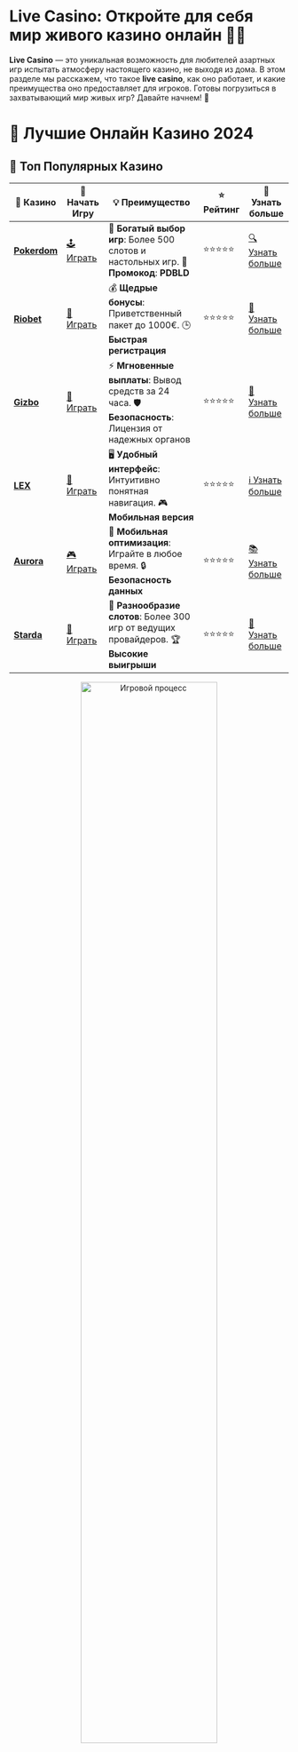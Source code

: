 # Live Casino: Откройте для себя мир живого казино онлайн 🎥🎲

**Live Casino** — это уникальная возможность для любителей азартных игр испытать атмосферу настоящего казино, не выходя из дома. В этом разделе мы расскажем, что такое **live casino**, как оно работает, и какие преимущества оно предоставляет для игроков. Готовы погрузиться в захватывающий мир живых игр? Давайте начнем! 🎉

# 🎰 Лучшие Онлайн Казино 2024

## 🌟 Топ Популярных Казино

| 🎲 **Казино** | 🔗 **Начать Игру** | 💡 **Преимущество** | ⭐ **Рейтинг** | 🔗 **Узнать больше** |
|--------------|---------------------|---------------------|----------------|----------------------|
| [**Pokerdom**](https://brandplay.link/4k77v2yx) | [🕹️ Играть](https://brandplay.link/4k77v2yx) | 🎉 **Богатый выбор игр**: Более 500 слотов и настольных игр. 🎁 **Промокод**: **PDBLD** | ⭐⭐⭐⭐⭐ | [🔍 Узнать больше](https://brandplay.link/4k77v2yx) |
| [**Riobet**](https://brandplay.link/7xBLTPyj) | [🎰 Играть](https://brandplay.link/7xBLTPyj) | 💰 **Щедрые бонусы**: Приветственный пакет до 1000€. 🕒 **Быстрая регистрация** | ⭐⭐⭐⭐⭐ | [📖 Узнать больше](https://brandplay.link/7xBLTPyj) |
| [**Gizbo**](https://brandplay.link/bprXw4YV) | [🎲 Играть](https://brandplay.link/bprXw4YV) | ⚡ **Мгновенные выплаты**: Вывод средств за 24 часа. 🛡️ **Безопасность**: Лицензия от надежных органов | ⭐⭐⭐⭐⭐ | [📝 Узнать больше](https://brandplay.link/bprXw4YV) |
| [**LEX**](https://brandplay.link/zW4hdDFV) | [🤑 Играть](https://brandplay.link/zW4hdDFV) | 🖥️ **Удобный интерфейс**: Интуитивно понятная навигация. 🎮 **Мобильная версия** | ⭐⭐⭐⭐⭐ | [ℹ️ Узнать больше](https://brandplay.link/zW4hdDFV) |
| [**Aurora**](https://10trafic-stat2.com/click/668546556bcc6313411604bd/6766/13032/subaccount) | [🎮 Играть](https://10trafic-stat2.com/click/668546556bcc6313411604bd/6766/13032/subaccount) | 📱 **Мобильная оптимизация**: Играйте в любое время. 🔒 **Безопасность данных** | ⭐⭐⭐⭐⭐ | [📚 Узнать больше](https://10trafic-stat2.com/click/668546556bcc6313411604bd/6766/13032/subaccount) |
| [**Starda**](https://brandplay.link/fB7xwRFL) | [🎯 Играть](https://brandplay.link/fB7xwRFL) | 🎰 **Разнообразие слотов**: Более 300 игр от ведущих провайдеров. 🏆 **Высокие выигрыши** | ⭐⭐⭐⭐⭐ | [🔎 Узнать больше](https://brandplay.link/fB7xwRFL) |

<div align="center">
    <img src="https://i.pinimg.com/originals/87/9e/b9/879eb9354dd0699582408b68f2e253b2.gif" alt="Игровой процесс" width="70%">
</div>

## 💎 Лучшие Бонусы и Акции

| 🎲 **Казино** | 🔗 **Начать Игру** | 💡 **Преимущество** | ⭐ **Рейтинг** | 🔗 **Узнать больше** |
|--------------|---------------------|---------------------|----------------|----------------------|
| [**Kometa**](https://brandplay.link/8ZymQJV8) | [🎰 Играть](https://brandplay.link/8ZymQJV8) | 🎁 **Эксклюзивные бонусы**: Регулярные акции и промо. 🔄 **Программы лояльности** | ⭐⭐⭐⭐☆ | [🔍 Узнать больше](https://brandplay.link/8ZymQJV8) |
| [**R7**](https://brandplay.link/bMd3Yjsw) | [🕹️ Играть](https://brandplay.link/bMd3Yjsw) | 🕒 **Круглосуточная поддержка**: Всегда на связи. 💸 **Высокие лимиты** | ⭐⭐⭐⭐☆ | [📖 Узнать больше](https://brandplay.link/bMd3Yjsw) |
| [**7K**](https://brandplay.link/BvQyFShp) | [🎲 Играть](https://brandplay.link/BvQyFShp) | 🌟 **Эксклюзивные бонусы**: Только для VIP игроков. 🎉 **Сезонные акции** | ⭐⭐⭐⭐☆ | [📝 Узнать больше](https://brandplay.link/BvQyFShp) |
| [**Kent**](https://brandplay.link/Fv2WP3js) | [🤑 Играть](https://brandplay.link/Fv2WP3js) | 📈 **Высокий RTP**: Более 98%. 💼 **Профессиональная поддержка** | ⭐⭐⭐⭐☆ | [ℹ️ Узнать больше](https://brandplay.link/Fv2WP3js) |
| [**1Xslots**](https://brandplay.link/hSB1khtr) | [🎮 Играть](https://brandplay.link/hSB1khtr) | 🎉 **Множество акций**: Еженедельные бонусы и турниры. 🛡️ **Безопасность** | ⭐⭐⭐⭐☆ | [📚 Узнать больше](https://brandplay.link/hSB1khtr) |
| [**Gama**](https://brandplay.link/j6NMKsDz) | [🎯 Играть](https://brandplay.link/j6NMKsDz) | 🔍 **Интуитивный интерфейс**: Легкость использования. 🏅 **Престижные турниры** | ⭐⭐⭐⭐☆ | [🔎 Узнать больше](https://brandplay.link/j6NMKsDz) |

<div align="center">
    <img src="https://i.pinimg.com/originals/87/9e/b9/879eb9354dd0699582408b68f2e253b2.gif" alt="Игровой процесс" width="70%">
</div>

## 🚀 Быстрые Выигрыши и Поддержка

| 🎲 **Казино** | 🔗 **Начать Игру** | 💡 **Преимущество** | ⭐ **Рейтинг** | 🔗 **Узнать больше** |
|--------------|---------------------|---------------------|----------------|----------------------|
| [**Onion**](https://brandplay.link/zBGRVpQ9) | [🎰 Играть](https://brandplay.link/zBGRVpQ9) | 🤑 **Низкие ставки**: Идеально для начинающих. 🔄 **Быстрые выводы** | ⭐⭐⭐⭐☆ | [🔍 Узнать больше](https://brandplay.link/zBGRVpQ9) |
| [**Чемпион**](https://temon-gter.cfd/go/lRq?p80412p304504pcc44t17455) | [🕹️ Играть](https://temon-gter.cfd/go/lRq?p80412p304504pcc44t17455) | 🏅 **Лояльная программа**: Награды за активность. 🎁 **Ежемесячные бонусы** | ⭐⭐⭐⭐☆ | [📖 Узнать больше](https://temon-gter.cfd/go/lRq?p80412p304504pcc44t17455) |
| [**Vavada**](https://vavadapartner.pro/?promo=ea5c9275-6854-4505-94fc-95ab18221945-linkb2) | [🎲 Играть](https://vavadapartner.pro/?promo=ea5c9275-6854-4505-94fc-95ab18221945-linkb2) | 🚀 **Быстрая регистрация**: Начните играть мгновенно. 🔐 **Безопасные транзакции** | ⭐⭐⭐⭐☆ | [📝 Узнать больше](https://vavadapartner.pro/?promo=ea5c9275-6854-4505-94fc-95ab18221945-linkb2) |
| [**Friends**](https://gofriends.kim/linkb2) | [🤑 Играть](https://gofriends.kim/linkb2) | 🤝 **Социальные игры**: Играйте с друзьями. 🌐 **Мультиплатформенность** | ⭐⭐⭐⭐☆ | [ℹ️ Узнать больше](https://gofriends.kim/linkb2) |
| [**1WIN**](https://brandplay.link/smXVpBbG) | [🎮 Играть](https://brandplay.link/smXVpBbG) | 🏆 **Турниры с большими призами**: Присоединяйтесь к состязаниям. 🎯 **Акции каждый день** | ⭐⭐⭐⭐⭐ | [🔍 Узнать больше](https://brandplay.link/smXVpBbG) |
| [**Drip**](https://drp-ircp01.com/c07e6a3db) | [🎯 Играть](https://drp-ircp01.com/c07e6a3db) | 🌐 **Инновационные игры**: Новейшие игровые технологии. 🛡️ **Высокая безопасность** | ⭐⭐⭐⭐☆ | [🔎 Узнать больше](https://drp-ircp01.com/c07e6a3db) |

✨ **Выбирайте лучшее казино для себя и наслаждайтесь игрой! Удачи!** ✨

![Live Casino](https://i.pinimg.com/originals/a9/29/6e/a9296ea1cf6a7c20a985e593451f0323.png)

<div align="center">
    <img src="https://i.pinimg.com/originals/87/9e/b9/879eb9354dd0699582408b68f2e253b2.gif" alt="Live Casino" width="70%">
</div>

---

### Что такое **Live Casino**? 🏆

**Live Casino** — это онлайн-казино, которое предлагает своим пользователям уникальный опыт игры с живыми дилерами в реальном времени. В таких казино вы можете играть не против компьютера, а с настоящими людьми, которые ведут игру через видеопоток. Это идеальный вариант для тех, кто хочет почувствовать атмосферу настоящего казино, не выходя из дома.

---

### Почему стоит выбрать **Live Casino**? 🎥

Игра в **live casino** имеет несколько ключевых преимуществ, которые делают её особенно привлекательной для игроков:

- **Реальная атмосфера казино** 🎰  
  Вы можете наслаждаться всеми эмоциями, которые обычно сопровождают игру в настоящем казино. Визуальная и аудиовизуальная составляющая создают ощущение присутствия в реальном игорном заведении.

- **Живые дилеры** 🃏  
  В отличие от стандартных игр с генераторами случайных чисел, в live-казино дилеры настоящие люди, которые взаимодействуют с вами через видеопоток. Это делает игровой процесс более увлекательным и живым.

- **Интерактивность** 💬  
  Вы можете общаться с дилером и другими игроками через чат, что создает дополнительное ощущение общения и участия в процессе игры.

- **Разнообразие игр** 🎮  
  В live casino представлены различные версии популярных игр: рулетка, блэкджек, баккара, покер и другие, каждый из которых имеет свои особенности.

- **Доступность на мобильных устройствах** 📱  
  Современные live-казино адаптированы для мобильных устройств, поэтому вы можете играть в свои любимые игры в любом месте и в любое время.

---

### Виды игр в **Live Casino** 🎲

1. **Живая рулетка** 🎡  
   Это одна из самых популярных игр в live casino. Вы можете выбрать европейскую, французскую или американскую рулетку и наслаждаться игрой с настоящим дилером.

2. **Блэкджек с живым дилером** 🃏  
   Блэкджек — классическая карточная игра, в которой целью является собрать комбинацию карт, сумма которых равна 21. В live casino вы можете играть с реальным дилером, что добавляет игре динамичности и реализма.

3. **Баккара** ♠️  
   Баккара — это игра, в которой два игрока делают ставки на исход руки дилера или игрока. Это игра с низким уровнем риска, но при этом с возможностью больших выигрышей.

4. **Покер с живым дилером** 🃏  
   Для любителей покера live-казино предлагают множество вариантов этой игры. Особенно популярны Texas Hold'em и Омаха, в которых можно играть с другими участниками.

5. **Дрэгон Тигр** 🐉🐯  
   Это простая и быстрая карточная игра, которая отличается высокой динамичностью. Игроки делают ставку на одну из двух рук — тигра или дракона — и ждут, какая из них окажется победной.

---

### Как выбрать **Live Casino** для игры? 🧐

Выбор **Live Casino** требует внимательности и учета нескольких факторов:

1. **Лицензия и безопасность** 🛡️  
   Обязательно проверяйте наличие лицензии у казино, чтобы быть уверенными в честности и безопасности игровой платформы.

2. **Качество видеопотока** 📹  
   Качество изображения и звука имеет важное значение для комфортной игры. Убедитесь, что казино предлагает высококачественный видеопоток с минимальными задержками.

3. **Методы оплаты** 💳  
   Выбирайте платформу, которая поддерживает удобные для вас способы пополнения и вывода средств.

4. **Служба поддержки** 📞  
   Важно, чтобы казино предлагало круглосуточную службу поддержки, которая поможет в решении любых вопросов, возникших во время игры.

5. **Отзывы игроков** 🗣️  
   Прочитайте отзывы других игроков о казино, чтобы составить полное представление о платформе.

---

### Популярные **Live Casino** в 2024 году 🔝

1. **Казино с живыми дилерами**  
   Множество популярных казино предлагают разделы с живыми дилерами, где вы можете выбрать любимую игру и начать играть в реальном времени.

2. **Мобильные казино с живыми играми**  
   Все больше онлайн-казино предлагают игры с живыми дилерами, доступные для игры на мобильных устройствах.

3. **Казино с эксклюзивными игровыми столами**  
   Некоторые казино предлагают эксклюзивные столы, на которых можно играть с дилерами в уникальных условиях. Эти столы часто предлагают более высокие ставки или необычные правила игры.

4. **Казино с бонусами для игроков в live-игры**  
   Некоторые онлайн-казино предлагают бонусы для игроков, которые предпочитают играть в **live casino**, что дает дополнительные возможности для выигрыша.

---

### Заключение: Почему стоит играть в **Live Casino**? 🎉

**Live Casino** — это не просто способ сыграть в азартные игры, но и возможность испытать атмосферу настоящего казино, не выходя из дома. В таких казино вас ждут живые дилеры, широкое разнообразие игр и уникальный опыт, который вы не получите при игре с автоматами.

Если вы ищете более реальный опыт игры, **Live Casino** — это то, что вам нужно! Присоединяйтесь к живым играм и наслаждайтесь азартом с реальными людьми и настоящими дилерами! 🌟
